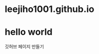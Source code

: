 # leejiho1001.github.io
<html>
  <head></head>
  <body>
    <h1>hello world</h1>
    깃허브 페이지 만들기
  </body>
</html>
